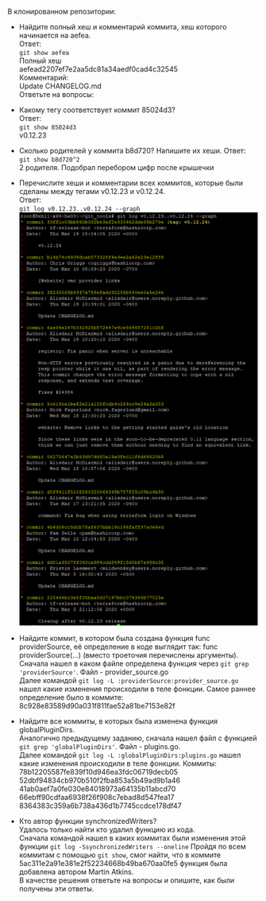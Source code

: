 В клонированном репозитории:  
* Найдите полный хеш и комментарий коммита, хеш которого начинается на aefea.  
Ответ:  
`git show aefea`  
Полный хеш  
aefead2207ef7e2aa5dc81a34aedf0cad4c32545  
Комментарий:  
Update CHANGELOG.md  
Ответьте на вопросы:  
* Какому тегу соответствует коммит 85024d3?  
Ответ:  
`git show 85024d3`  
v0.12.23  
* Сколько родителей у коммита b8d720? Напишите их хеши.
  Ответ:  
  `git show b8d720^2`  
  2 родителя. Подобрал перебором цифр после крышечки  
* Перечислите хеши и комментарии всех коммитов, которые были сделаны между тегами v0.12.23 и v0.12.24.  
  Ответ:  
  `git log v0.12.23..v0.12.24 --graph`  
  ![](https://github.com/Svalker1989/git-tools/blob/main/Z.PNG)  
* Найдите коммит, в котором была создана функция func providerSource, её определение в коде выглядит так: func providerSource(...) (вместо троеточия перечислены аргументы).  
  Сначала нашел в каком файле определена функция через `git grep 'providerSource'`. Файл - provider_source.go   
  Далее командой `git log -L :providerSource:provider_source.go` нашел какие изменения происходили в теле фонкции. Самое раннее определение было в коммите:  
  8c928e83589d90a031f811fae52a81be7153e82f  

* Найдите все коммиты, в которых была изменена функция globalPluginDirs.  
  Аналогично предыдущему заданию, сначала нашел файл с функцией `git grep 'globalPluginDirs'`. Файл - plugins.go.  
  Далее командой `git log -L :globalPluginDirs:plugins.go` нашел какие изменения происходили в теле фонкции. Коммиты:  
  78b12205587fe839f10d946ea3fdc06719decb05  
  52dbf94834cb970b510f2fba853a5b49ad9b1a46  
  41ab0aef7a0fe030e84018973a64135b11abcd70  
  66ebff90cdfaa6938f26f908c7ebad8d547fea17  
  8364383c359a6b738a436d1b7745ccdce178df47  
 
* Кто автор функции synchronizedWriters?  
  Удалось только найти кто удалил функцию из кода.  
  Сначала командой нашел в каких коммитах были изменения этой функции `git log -SsynchronizedWriters --oneline` 
  Пройдя по всем коммитам с помощью `git show`, смог найти, что в коммите 5ac311e2a91e381e2f52234668b49ba670aa0fe5 функция была добавлена автором Martin Atkins.  
В качестве решения ответьте на вопросы и опишите, как были получены эти ответы.

